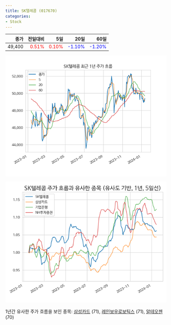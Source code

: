 ```yaml
---
title: SK텔레콤 (017670)
categories:
- Stock
---
```


|종가|전일대비|5일|20일|60일|
|---:|-------:|--:|---:|---:|
|49,400|<span style="color: red">0.51%</span>|<span style="color: red">0.10%</span>|<span style="color: blue">-1.10%</span>|<span style="color: blue">-1.20%</span>|


<!-- more -->

![017670](/assets/images/stock/017670.png)

![017670](/assets/images/stock/017670_sim.png)

1년간 유사한 주가 흐름을 보인 종목:
[삼성카드](/stock/029780/) (71),
[레인보우로보틱스](/stock/277810/) (71),
[알테오젠](/stock/196170/) (70)